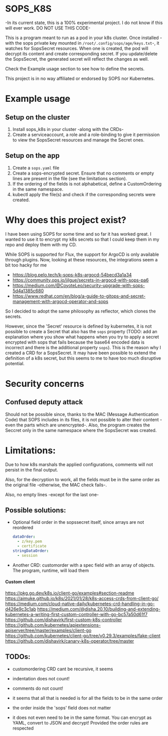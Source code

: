 # SOPS_K8S

-In its current state, this is a 100% experimental project. I do not know if this will ever work. DO NOT USE THIS CODE-

This is a program meant to run as a pod in your k8s cluster. Once installed -with the sops private key mounted in `/root/.config/sops/age/keys.txt`-, it watches for SopsSecret resources. When one is created, the pod will decrypt its content and create corresponding secret. If you update/delete the SopsSecret, the generated secret will reflect the changes as well.

Check the Example usage section to see how to define the secrets.

This project is in no way affiliated or endorsed by SOPS nor Kubernetes.

# Example usage
## Setup on the cluster
1. Install sops_k8s in your cluster -along with the CRDs-
1. Create a serviceaccount, a role and a role-binding to give it permission to view the SopsSecret resources and manage the Secret ones.
## Setup on the app
1. Create a `sops.yaml` file
1. Create a sops-encrypted secret. Ensure that no comments or empty lines are present in the file (see the limitations section).
1. If the ordering of the fields is not alphabetical, define a CustomOrdering in the same namespace.
1. kubectl apply the file(s) and check if the corresponding secrets were created.

# Why does this project exist?
I have been using SOPS for some time and so far it has worked great.
I wanted to use it to encrypt my k8s secrets so that I could keep them in my repo and deploy them with my CD.

While SOPS is supported for Flux, the support for ArgoCD is only available through plugins.
Now, looking at these resources, the integrations seem a bit too hacky for me
- https://blog.pelo.tech/k-sops-k8s-argocd-54becd3a1a34
- https://community.ops.io/jilgue/secrets-in-argocd-with-sops-pa6
- https://medium.com/@CoyoteLeo/security-upgrade-with-sops-5d4a1385c680
- https://www.redhat.com/en/blog/a-guide-to-gitops-and-secret-management-with-argocd-operator-and-sops

So I decided to adopt the same philosophy as reflector, which clones the secrets.

However, since the 'Secret' resource is defined by kubernetes, it is not possible to create a Secret that also has the `sops` property (TODO: add an explanation where you show what happens when you try to apply a secret encrypted with sops that fails because the base64 encoded data is incorrect and there is the additional property `sops`). This is the reason why I created a CRD for a SopsSecret. It may have been possible to extend the definition of a k8s secret, but this seems to me to have too much disruptive potential.

# Security concerns
## Confused deputy attack
Should not be possible since, thanks to the MAC (Message Authentication Code) that SOPS includes in its files, it is not possible to alter their content -even the parts which are unencrypted-. Also, the program creates the Seccret only in the same namespace where the SopsSecret was created.

# Limitations:
Due to how k8s marshals the applied configurations, comments will not persist in the final output.

Also, for the decryption to work, all the fields must be in the same order as the original file -otherwise, the MAC check fails-.

Also, no empty lines -except for the last one-

## Possible solutions:
- Optional field order in the sopssecret itself, since arrays are not reordered
  ```yaml
  dataOrder:
    - z/key.pem
    - certificate
  stringDataOrder:
    - session
  ```
- Another CRD: customorder with a spec field with an array of objects. The program, runtime, will load them

#### Custom client
https://pkg.go.dev/k8s.io/client-go/examples#section-readme
https://aimuke.github.io/k8s/2021/01/28/k8s-access-crds-from-client-go/
https://medium.com/cloud-native-daily/kubernetes-crd-handling-in-go-d426e9c3c1ab
https://medium.com/@disha.20.10/building-and-extending-kubernetes-a-writing-first-custom-controller-with-go-bc57a50d61f7
https://github.com/dishavirk/first-custom-k8s-controller
https://github.com/kubernetes/apiextensions-apiserver/tree/master/examples/client-go
https://github.com/kubernetes/client-go/tree/v0.29.3/examples/fake-client
https://github.com/dishavirk/canary-k8s-operator/tree/master

## TODOs:
- customordering CRD cant be recursive, it seems

- indentation does not count!
- comments do not count!
- it seems that all that is needed is for all the fields to be in the same order
- the order inside the 'sops' field does not matter
- it does not even need to be in the same format. You can encrypt as YAML, convert to JSON and decrypt! Provided the order rules are respected